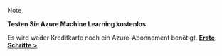 > [!NOTE]
> 
> **Testen Sie Azure Machine Learning kostenlos**
> 
> Es wird weder Kreditkarte noch ein Azure-Abonnement benötigt. <a href="https://studio.azureml.net/?selectAccess=true&o=2" target="_blank">**Erste Schritte >**</a>
> 
> 



<!--HONumber=Nov16_HO2-->


